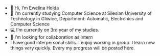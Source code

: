 - 👋 Hi, I’m Ewelina Holda
- 🏫 I’m currently studying Computer Science at Silesian University of Technology in Gliwice, Department: Automatic, Electronics and Computer Science
- 💻 I’m currently on 3rd year of my studies.
- 👀 I’m looking for collaboration as intern
- I have good interpersonal skills. I enjoy working in group. I learn new things very quickly. Every my progress will be posted here.
<!---
Ewelinahol/Ewelinahol is a ✨ special ✨ repository because its `README.md` (this file) appears on your GitHub profile.
You can click the Preview link to take a look at your changes.
--->
